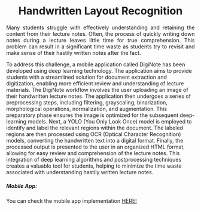 <h1 align="center">Handwritten Layout Recognition</h1>

<p align="justify">Many students struggle with effectively understanding and retaining the content from their lecture notes. Often, the process of quickly writing down notes during a lecture leaves little time for true comprehension. This problem can result in a significant time waste as students try to revisit and make sense of their hastily written notes after the fact.

To address this challenge, a mobile application called DigiNote has been developed using deep learning technology. The application aims to provide students with a streamlined solution for document extraction and digitization, enabling more efficient review and understanding of lecture materials.
The DigiNote workflow involves the user uploading an image of their handwritten lecture notes. The application then undergoes a series of preprocessing steps, including filtering, grayscaling, binarization, morphological operations, normalization, and augmentation. This preparatory phase ensures the image is optimized for the subsequent deep-learning models.
Next, a YOLO (You Only Look Once) model is employed to identify and label the relevant regions within the document. The labeled regions are then processed using OCR (Optical Character Recognition) models, converting the handwritten text into a digital format.
Finally, the processed output is presented to the user in an organized HTML format, allowing for easy review and comprehension of the lecture notes. This integration of deep learning algorithms and postprocessing techniques creates a valuable tool for students, helping to minimize the time waste associated with understanding hastily written lecture notes.</p>


##### Mobile App: 
You can check the mobile app implementation
<a href="https://github.com/omar546/diginote">HERE!</a>




